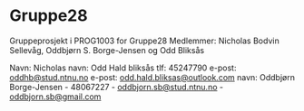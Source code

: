 # Gruppe28

Gruppeprosjekt i PROG1003 for Gruppe28
Medlemmer: Nicholas Bodvin Sellevåg,  Oddbjørn S. Borge-Jensen og Odd Bliksås

Navn: Nicholas
navn: Odd Hald bliksås tlf: 45247790    e-post: oddhb@stud.ntnu.no  e-post: odd.hald.bliksas@outlook.com
navn: Oddbjørn Borge-Jensen - 48067227 - oddbjorn.sb@stud.ntnu.no - oddbjorn.sb@gmail.com
